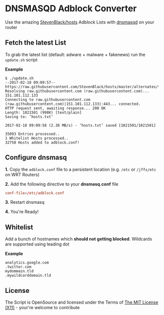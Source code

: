 DNSMASQD Adblock Converter
=============================

Use the amazing [StevenBlack/hosts](https://github.com/StevenBlack/hosts) Adblock Lists with [dnsmasqd](http://www.thekelleys.org.uk/dnsmasq/doc.html) on your router

Fetch the latest List
------------------------------------

To grab the latest list (default: adware + malware + fakenews) run the `update.sh` script

**Example**

```terminal
$ ./update.sh
--2017-02-18 09:09:57--  https://raw.githubusercontent.com/StevenBlack/hosts/master/alternates/fakenews/hosts
Resolving raw.githubusercontent.com (raw.githubusercontent.com)... 151.101.112.133
Connecting to raw.githubusercontent.com (raw.githubusercontent.com)|151.101.112.133|:443... connected.
HTTP request sent, awaiting response... 200 OK
Length: 1021501 (998K) [text/plain]
Saving to: ‘hosts.txt’

2017-02-18 09:09:58 (2.38 MB/s) - ‘hosts.txt’ saved [1021501/1021501]

35093 Entries processed..
1 Whitelist Hosts processed..
32750 Hosts added to adblock.conf!
```

Configure dnsmasq
------------------------------------

**1.** Copy the `adblock.conf` file to a persistent location (e.g. `/etc` or `/jffs/etc` on WRT Routers)

**2.** Add the following directive to your **dnsmasq.conf** file

```conf
conf-file=/etc/adblock.conf
```

**3.** Restart dnsmasq

**4.** You're Ready!

Whitelist
------------------------------------

Add a bunch of hostnames which **should not getting blocked**. Wildcards are supported using leading dot

**Example**

```
analytics.google.com
.twitter.com
mydommain.tld
.mywildcarddomain.tld
```

License
------------------------------------

The Script is OpenSource and licensed under the Terms of [The MIT License (X11)](http://opensource.org/licenses/MIT) - your're welcome to contribute